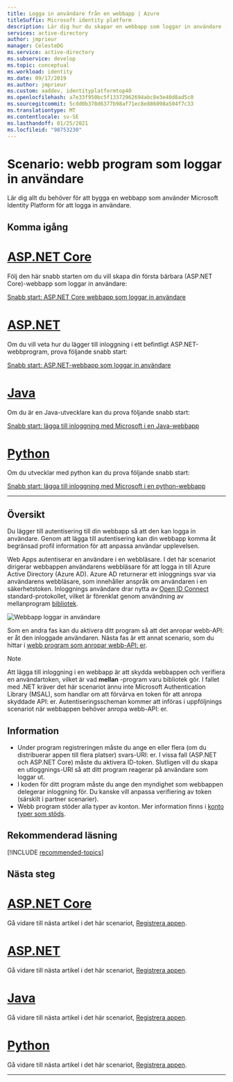 ```yaml
---
title: Logga in användare från en webbapp | Azure
titleSuffix: Microsoft identity platform
description: Lär dig hur du skapar en webbapp som loggar in användare (översikt)
services: active-directory
author: jmprieur
manager: CelesteDG
ms.service: active-directory
ms.subservice: develop
ms.topic: conceptual
ms.workload: identity
ms.date: 09/17/2019
ms.author: jmprieur
ms.custom: aaddev, identityplatformtop40
ms.openlocfilehash: a7e33f950bc5f13372962694abc8e3e40d8ad5c0
ms.sourcegitcommit: 5cdd0b378d6377b98af71ec8e886098a504f7c33
ms.translationtype: MT
ms.contentlocale: sv-SE
ms.lasthandoff: 01/25/2021
ms.locfileid: "98753230"
---
```

# <a name="scenario-web-app-that-signs-in-users"></a>Scenario: webb program som loggar in användare

Lär dig allt du behöver för att bygga en webbapp som använder Microsoft Identity Platform för att logga in användare.

## <a name="getting-started"></a>Komma igång

# <a name="aspnet-core"></a>[ASP.NET Core](#tab/aspnetcore)

Följ den här snabb starten om du vill skapa din första bärbara (ASP.NET Core)-webbapp som loggar in användare:

[Snabb start: ASP.NET Core webbapp som loggar in användare](quickstart-v2-aspnet-core-webapp.md)

# <a name="aspnet"></a>[ASP.NET](#tab/aspnet)

Om du vill veta hur du lägger till inloggning i ett befintligt ASP.NET-webbprogram, prova följande snabb start:

[Snabb start: ASP.NET-webbapp som loggar in användare](quickstart-v2-aspnet-webapp.md)

# <a name="java"></a>[Java](#tab/java)

Om du är en Java-utvecklare kan du prova följande snabb start:

[Snabb start: lägga till inloggning med Microsoft i en Java-webbapp](quickstart-v2-java-webapp.md)

# <a name="python"></a>[Python](#tab/python)

Om du utvecklar med python kan du prova följande snabb start:

[Snabb start: lägga till inloggning med Microsoft i en python-webbapp](quickstart-v2-python-webapp.md)

---

## <a name="overview"></a>Översikt

Du lägger till autentisering till din webbapp så att den kan logga in användare. Genom att lägga till autentisering kan din webbapp komma åt begränsad profil information för att anpassa användar upplevelsen.

Web Apps autentiserar en användare i en webbläsare. I det här scenariot dirigerar webbappen användarens webbläsare för att logga in till Azure Active Directory (Azure AD). Azure AD returnerar ett inloggnings svar via användarens webbläsare, som innehåller anspråk om användaren i en säkerhetstoken. Inloggnings användare drar nytta av [Open ID Connect](./v2-protocols-oidc.md) standard-protokollet, vilket är förenklat genom användning av mellanprogram [bibliotek](scenario-web-app-sign-user-app-configuration.md#libraries-for-protecting-web-apps).

![Webbapp loggar in användare](./media/scenario-webapp/scenario-webapp-signs-in-users.svg)

Som en andra fas kan du aktivera ditt program så att det anropar webb-API: er åt den inloggade användaren. Nästa fas är ett annat scenario, som du hittar i [webb program som anropar webb-API: er](scenario-web-app-call-api-overview.md).

> [!NOTE]
> Att lägga till inloggning i en webbapp är att skydda webbappen och verifiera en användartoken, vilket är vad  **mellan** -program varu bibliotek gör. I fallet med .NET kräver det här scenariot ännu inte Microsoft Authentication Library (MSAL), som handlar om att förvärva en token för att anropa skyddade API: er. Autentiseringsscheman kommer att införas i uppföljnings scenariot när webbappen behöver anropa webb-API: er.

## <a name="specifics"></a>Information

- Under program registreringen måste du ange en eller flera (om du distribuerar appen till flera platser) svars-URI: er. I vissa fall (ASP.NET och ASP.NET Core) måste du aktivera ID-token. Slutligen vill du skapa en utloggnings-URI så att ditt program reagerar på användare som loggar ut.
- I koden för ditt program måste du ange den myndighet som webbappen delegerar inloggning för. Du kanske vill anpassa verifiering av token (särskilt i partner scenarier).
- Webb program stöder alla typer av konton. Mer information finns i [konto typer som stöds](v2-supported-account-types.md).

## <a name="recommended-reading"></a>Rekommenderad läsning

[!INCLUDE [recommended-topics](../../../includes/active-directory-develop-scenarios-prerequisites.md)]

## <a name="next-steps"></a>Nästa steg

# <a name="aspnet-core"></a>[ASP.NET Core](#tab/aspnetcore)

Gå vidare till nästa artikel i det här scenariot, [Registrera appen](./scenario-web-app-sign-user-app-registration.md?tabs=aspnetcore).

# <a name="aspnet"></a>[ASP.NET](#tab/aspnet)

Gå vidare till nästa artikel i det här scenariot, [Registrera appen](./scenario-web-app-sign-user-app-registration.md?tabs=aspnet).

# <a name="java"></a>[Java](#tab/java)

Gå vidare till nästa artikel i det här scenariot, [Registrera appen](./scenario-web-app-sign-user-app-registration.md?tabs=java).

# <a name="python"></a>[Python](#tab/python)

Gå vidare till nästa artikel i det här scenariot, [Registrera appen](./scenario-web-app-sign-user-app-registration.md?tabs=python).

---